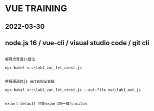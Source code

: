 # VUE TRAINING

## 2022-03-30

## node.js 16 / vue-cli / visual studio code / git cli

```

解譯成普通js語法

npx babel src\lab1_var_let_const.js


將解譯過的js out到指定目錄

npx babel src\lab1_var_let_const.js --out-file out\lab1_out.js


export default 只能export同一個funciton

```

